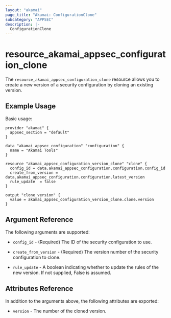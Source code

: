 ```yaml
---
layout: "akamai"
page_title: "Akamai: ConfigurationClone"
subcategory: "APPSEC"
description: |-
  ConfigurationClone
---
```


# resource_akamai_appsec_configuration_clone


The `resource_akamai_appsec_configuration_clone` resource allows you to create a new version of a security configuration by cloning an existing version.

## Example Usage

Basic usage:

```hcl
provider "akamai" {
  appsec_section = "default"
}

data "akamai_appsec_configuration" "configuration" {
  name = "Akamai Tools"
}

resource "akamai_appsec_configuration_version_clone" "clone" {
  config_id = data.akamai_appsec_configuration.configuration.config_id
  create_from_version = data.akamai_appsec_configuration.configuration.latest_version
  rule_update  = false
}

output "clone_version" {
  value = akamai_appsec_configuration_version_clone.clone.version
}
```

## Argument Reference

The following arguments are supported:

* `config_id` - (Required) The ID of the security configuration to use.

* `create_from_version` - (Required) The version number of the security configuration to clone.

* `rule_update` - A boolean indicating whether to update the rules of the new version. If not supplied, False is assumed.

## Attributes Reference

In addition to the arguments above, the following attributes are exported:

* `version` - The number of the cloned version.

